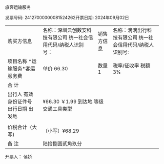 旅客运输服务

发票号码: 24127000000081524262开票日期: 2024年09月02日

<html><body><table><tr><td>购买方信息</td><td colspan="3">名称：深圳云创数安科技有限公司 统一社会信用代码/纳税人识别号：</td><td>销售方信息</td><td colspan="4">名称：滴滴出行科技有限公司 统一社会信用代码/纳税人识别号:</td></tr><tr><td colspan="3">项目名称 *运输服务*客运服务费</td><td>单价 66.30</td><td colspan="3">数量 1</td><td>税率/征收率 税额 3%</td></tr><tr><td colspan="3">合 计</td><td colspan="4"></td></tr><tr><td colspan="3">出行人 有效身份证件号 出行日期 出发地</td><td colspan="4">¥66.30 ￥1.99 到达地 等级 交通工具类型</td></tr><tr><td colspan="4"></td><td colspan="4"></td></tr><tr><td colspan="3">价税合计（大写)</td><td colspan="6">（小写）¥68.29</td></tr><tr><td>备 注</td><td colspan="7">陆拾捌圆贰角玖分</td></tr></table></body></html>

开票人： 侯娇